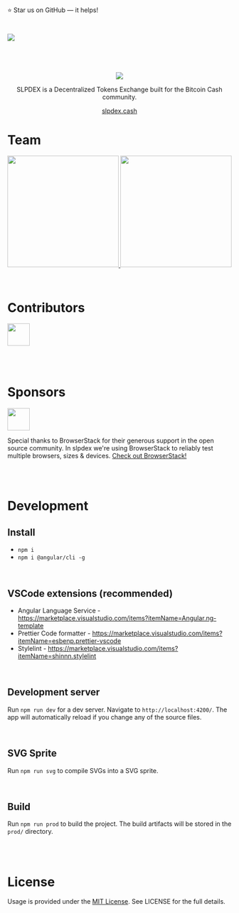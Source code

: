 
⭐️ Star us on GitHub — it helps!

#

<img src="https://raw.githubusercontent.com/slpdex/slpdex/master/src/assets/github/slpdex_promo.png">

#

<br>

<p align="center">
  <img src="https://img.shields.io/github/license/mashape/apistatus.svg">
</p>

<p align="center">
	SLPDEX is a Decentralized Tokens Exchange built for the Bitcoin Cash community. 
</p>

<p align="center">
	<a href="https://slpdex.cash">slpdex.cash</a>
</p>

# Team
[//]: contributor-faces

<p align="center">
  <a href="https://github.com/EyeOfPython">
    <img src="https://raw.githubusercontent.com/slpdex/slpdex/master/src/assets/github/tobias.png" width="250px">
  </a>

  <a href="https://github.com/Chippi">
    <img src="https://raw.githubusercontent.com/slpdex/slpdex/master/src/assets/github/alex.png" width="250px">
  </a>
</p>

[//]: contributor-faces

<br>

# Contributors

[//]: contributor-faces

<a href="https://github.com/blockparty-sh">
  <img src="https://avatars2.githubusercontent.com/u/44456286?s=460&v=4" width="50px">
</a>

[//]: contributor-faces

<br><br>

# Sponsors

<img src="https://cdn.freebiesupply.com/logos/large/2x/browserstack-logo-png-transparent.png" width="50px">

Special thanks to BrowserStack for their generous support in the open source community. In slpdex we're using BrowserStack to reliably test multiple browsers, sizes & devices. [Check out BrowserStack!](https://www.browserstack.com/)

<br><br>

# Development

## Install
- `npm i`
- `npm i @angular/cli -g`

<br>

## VSCode extensions (recommended)
- Angular Language Service - https://marketplace.visualstudio.com/items?itemName=Angular.ng-template
- Prettier Code formatter - https://marketplace.visualstudio.com/items?itemName=esbenp.prettier-vscode
- Stylelint - https://marketplace.visualstudio.com/items?itemName=shinnn.stylelint

<br>

## Development server
Run `npm run dev` for a dev server. Navigate to `http://localhost:4200/`. The app will automatically reload if you change any of the source files.

<br>

## SVG Sprite

Run `npm run svg` to compile SVGs into a SVG sprite.

<br>

## Build

Run `npm run prod` to build the project. The build artifacts will be stored in the `prod/` directory.

<br><br>

# License
Usage is provided under the  [MIT License](https://github.com/slpdex/slpdex/blob/master/LICENSE). See LICENSE for the full details.


